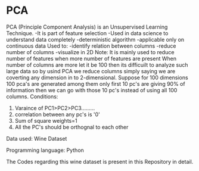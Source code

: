 # PCA
PCA (Principle Component Analysis) is an Unsupervised Learning Technique. -It is part of feature selection -Used in data science to understand data completely -deterministic algorithm -applicable only on continuous data
Used to: -identify relation between columns -reduce number of columns -visualize in 2D
Note: It is mainly used to reduce number of features when more number of features are present
When number of columns are more let it be 100 then its difficuilt to analyze such large data so by usind PCA we reduce columns simply saying we are coverting any dimension in to 2-dimensional.
Suppose for 100 dimensions 100 pca's are generated among them only first 10 pc's are giving 90% of information then we can go with those 10 pc's instead of using all 100 columns.
Conditions:
  1. Varaince of PC1>PC2>PC3.........
  2. correlation between any pc's is '0'
  3. Sum of square weights=1
  4. All the PC's should be orthognal to each other
  
Data used: Wine Dataset

Programming language: Python

The Codes regarding this wine dataset is present in this Repository in detail.

